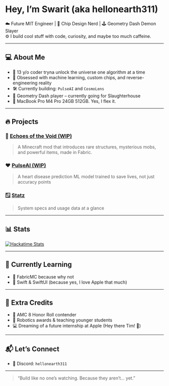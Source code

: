 # Hey, I’m Swarit (aka hellonearth311)

☁️ Future MIT Engineer | 🧠 Chip Design Nerd | 🕹 Geometry Dash Demon Slayer  
⚙️ I build cool stuff with code, curiosity, and maybe too much caffeine.

---

## 💻 About Me

- 🚀 13 y/o coder tryna unlock the universe one algorithm at a time  
- 🧠 Obsessed with machine learning, custom chips, and reverse-engineering reality  
- 🛠 Currently building: `PulseAI` and `CosmoLens`
- 👾 Geometry Dash player – currently going for Slaughterhouse
- 🧰 MacBook Pro M4 Pro 24GB 512GB. Yes, I flex it.

---

## 🔥 Projects

### 👻 [Echoes of the Void (WIP)](https://github.com/hellonearth311/Echoes-of-the-Void)
> A Minecraft mod that introduces rare structures, mysterious mobs, and powerful items, made in Fabric.

### ❤️ [PulseAI (WIP)](https://github.com/hellonearth311/PulseAI)
> A heart disease prediction ML model trained to save lives, not just accuracy points

### 🪟 [Statz](https://github.com/hellonearth311/Statz)
> System specs and usage data at a glance

---

## 📊 Stats

[![Hackatime Stats](https://github-readme-stats.hackclub.dev/api/wakatime?username=3960&api_domain=hackatime.hackclub.com&&custom_title=Hackatime+Stats&layout=compact&cache_seconds=0&langs_count=8&theme=blue_navy)](https://hackclub.com)

---

## 🧠 Currently Learning

- 📄 FabricMC because why not
- 📱 Swift & SwiftUI (because yes, I love Apple that much)

---

## 🧾 Extra Credits

- 🧠 AMC 8 Honor Roll contender  
- 🥇 Robotics awards & teaching younger students  
- 💻 Dreaming of a future internship at Apple (Hey there Tim! 👋)

---

## 📬 Let’s Connect

- 💬 Discord: `hellonearth311`

---

> “Build like no one’s watching. Because they aren’t… yet.”
